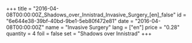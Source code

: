+++
title = "2016-04-08T00:00:00Z_Shadows_over_Innistrad_Invasive_Surgery_[en]_false"
id = "6e644e38-39bf-40bd-9be1-5eb80f472e81"
date = "2016-04-08T00:00:00Z"
name = "Invasive Surgery"
lang = ["en"]
price = "0.28"
quantity = 4
foil = false
set = "Shadows over Innistrad"
+++
